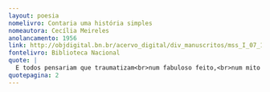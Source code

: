 ```yaml
---
layout: poesia
nomelivro: Contaria uma história simples
nomeautora: Cecília Meireles
anolancamento: 1956
link: http://objdigital.bn.br/acervo_digital/div_manuscritos/mss_I_07_12_033A_n55/mss_I_07_12_033A_n55.pdf
fontelivro: Biblioteca Nacional
quote: |
  E todos pensariam que traumatizam<br>num fabuloso feito,<br>num mito arqueológico ou inverídico<br>e não diriam: “que criatura de dor!”<br>mas “que imaginativa criatura!”
quotepagina: 2
---
```

